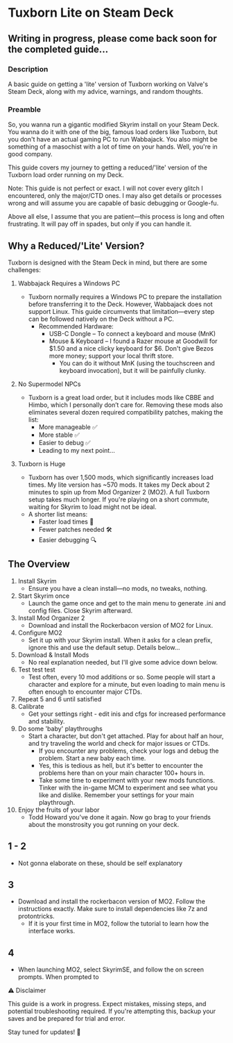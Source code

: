 # Tuxborn Lite on Steam Deck

## Writing in progress, please come back soon for the completed guide...

### Description

A basic guide on getting a 'lite' version of Tuxborn working on Valve's Steam Deck, along with my advice, warnings, and random thoughts.

### Preamble 

So, you wanna run a gigantic modified Skyrim install on your Steam Deck. You wanna do it with one of the big, famous load orders like Tuxborn, but you don't have an actual gaming PC to run Wabbajack. You also might be something of a masochist with a lot of time on your hands. Well, you're in good company.

This guide covers my journey to getting a reduced/'lite' version of the Tuxborn load order running on my Deck.

Note: This guide is not perfect or exact. I will not cover every glitch I encountered, only the major/CTD ones. I may also get details or processes wrong and will assume you are capable of basic debugging or Google-fu.

Above all else, I assume that you are patient—this process is long and often frustrating. It will pay off in spades, but only if you can handle it.

## Why a Reduced/'Lite' Version?

Tuxborn is designed with the Steam Deck in mind, but there are some challenges:

1. Wabbajack Requires a Windows PC
   - Tuxborn normally requires a Windows PC to prepare the installation before transferring it to the Deck. However, Wabbajack does not support Linux. This guide circumvents that limitation—every step can be followed natively on the Deck without a PC.
     - Recommended Hardware:
       - USB-C Dongle – To connect a keyboard and mouse (MnK)
       - Mouse & Keyboard – I found a Razer mouse at Goodwill for $1.50 and a nice clicky keyboard for $6. Don't give Bezos more money; support your local thrift store.
         - You can do it without MnK (using the touchscreen and keyboard invocation), but it will be painfully clunky.

2. No Supermodel NPCs
   - Tuxborn is a great load order, but it includes mods like CBBE and Himbo, which I personally don’t care for. Removing these mods also eliminates several dozen required compatibility patches, making the list:
     - More manageable ✅
     - More stable ✅
     - Easier to debug ✅
     - Leading to my next point...

3. Tuxborn is Huge
   - Tuxborn has over 1,500 mods, which significantly increases load times. My lite version has ~570 mods. It takes my Deck about 2 minutes to spin up from Mod Organizer 2 (MO2). A full Tuxborn setup takes much longer. If you're playing on a short commute, waiting for Skyrim to load might not be ideal.
   - A shorter list means:
     - Faster load times 🚀
     - Fewer patches needed 🛠️
     - Easier debugging 🔍

## The Overview

1. Install Skyrim
   - Ensure you have a clean install—no mods, no tweaks, nothing.
2. Start Skyrim once
   - Launch the game once and get to the main menu to generate .ini and config files. Close Skyrim afterward.
3. Install Mod Organizer 2
   - Download and install the Rockerbacon version of MO2 for Linux.
4. Configure MO2
   - Set it up with your Skyrim install. When it asks for a clean prefix, ignore this and use the default setup. Details below...
5. Download & Install Mods
   - No real explanation needed, but I'll give some advice down below.
6. Test test test
   - Test often, every 10 mod additions or so. Some people will start a character and explore for a minute, but even loading to main menu is often enough to encounter major CTDs.
7. Repeat 5 and 6 until satisfied
8. Calibrate
   - Get your settings right - edit inis and cfgs for increased performance and stability.
9. Do some 'baby' playthroughs
   - Start a character, but don't get attached. Play for about half an hour, and try traveling the world and check for major issues or CTDs.
     - If you encounter any problems, check your logs and debug the problem. Start a new baby each time.
     - Yes, this is tedious as hell, but it's better to encounter the problems here than on your main character 100+ hours in. 
     - Take some time to experiment with your new mods functions. Tinker with the in-game MCM to experiment and see what you like and dislike. Remember your settings for your main playthrough.
10. Enjoy the fruits of your labor
    - Todd Howard you've done it again. Now go brag to your friends about the monstrosity you got running on your deck.
   

## 1 - 2
   - Not gonna elaborate on these, should be self explanatory
## 3
   - Download and install the rockerbacon version of MO2. Follow the instructions exactly. Make sure to install dependencies like 7z and protontricks.
     - If it is your first time in MO2, follow the tutorial to learn how the interface works.
## 4
   - When launching MO2, select SkyrimSE, and follow the on screen prompts. When prompted to 



⚠️ Disclaimer

This guide is a work in progress. Expect mistakes, missing steps, and potential troubleshooting required. If you're attempting this, backup your saves and be prepared for trial and error.

Stay tuned for updates! 🚀
